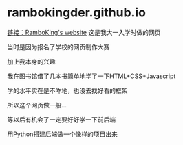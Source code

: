 # rambokingder.github.io
[链接：RamboKing's website](rambokingder.github.io)
这是我大一入学时做的网页

当时是因为报名了学校的网页制作大赛

加上我本身的兴趣

我在图书馆借了几本书简单地学了一下HTML+CSS+Javascript

学的水平实在是不咋地，也没去找好看的框架

所以这个网页做一般...

等以后有机会了一定要好好学一下前后端

用Python搭建后端做一个像样的项目出来
